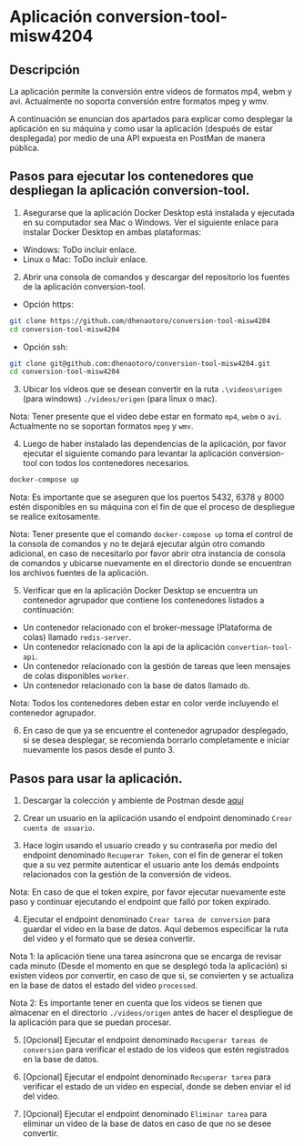 # Aplicación conversion-tool-misw4204
## Descripción
La aplicación permite la conversión entre videos de formatos mp4, webm y avi. Actualmente no soporta conversión entre formatos mpeg y wmv.

A continuación se enuncian dos apartados para explicar como desplegar la aplicación en su máquina y como usar la aplicación (después de estar desplegada) por medio de una API expuesta en PostMan de manera pública.

## Pasos para ejecutar los contenedores que despliegan la aplicación conversion-tool.

1. Asegurarse que la aplicación Docker Desktop está instalada y ejecutada en su computador sea Mac o Windows. Ver el siguiente enlace para instalar Docker Desktop en ambas plataformas:

 - Windows: ToDo incluir enlace.
 - Linux o Mac: ToDo incluir enlace.

2. Abrir una consola de comandos y descargar del repositorio los fuentes de la aplicación conversion-tool.

- Opción https:
```bash
git clone https://github.com/dhenaotoro/conversion-tool-misw4204
cd conversion-tool-misw4204
```
- Opción ssh:
```bash
git clone git@github.com:dhenaotoro/conversion-tool-misw4204.git
cd conversion-tool-misw4204
```

3. Ubicar los videos que se desean convertir en la ruta `.\videos\origen` (para windows) `./videos/origen` (para linux o mac).

Nota: Tener presente que el video debe estar en formato `mp4`, `webm` o `avi`. Actualmente no se soportan formatos `mpeg` y `wmv`.

4. Luego de haber instalado las dependencias de la aplicación, por favor ejecutar el siguiente comando para levantar la aplicación conversion-tool con todos los contenedores necesarios.

```bash
docker-compose up
```

Nota: Es importante que se aseguren que los puertos 5432, 6378 y 8000 estén disponibles en su máquina con el fin de que el proceso de despliegue se realice exitosamente.

Nota: Tener presente que el comando `docker-compose up` toma el control de la consola de comandos y no te dejará ejecutar algún otro comando adicional, en caso de necesitarlo por favor abrir otra instancia de consola de comandos y ubicarse nuevamente en el directorio donde se encuentran los archivos fuentes de la aplicación.

5.  Verificar que en la aplicación Docker Desktop se encuentra un contenedor agrupador que contiene los contenedores listados a continuación:

- Un contenedor relacionado con el broker-message (Plataforma de colas) llamado `redis-server`.
- Un contenedor relacionado con la api de la aplicación `convertion-tool-api`.
- Un contenedor relacionado con la gestión de tareas que leen mensajes de colas disponibles `worker`.
- Un contenedor relacionado con la base de datos llamado `db`.

Nota: Todos los contenedores deben estar en color verde incluyendo el contenedor agrupador.

6. En caso de que ya se encuentre el contenedor agrupador desplegado, si se desea desplegar, se recomienda borrarlo completamente e iniciar nuevamente los pasos desde el punto 3.

## Pasos para usar la aplicación.

1. Descargar la colección y ambiente de Postman desde [aquí]()

2. Crear un usuario en la aplicación usando el endpoint denominado `Crear cuenta de usuario`.

3. Hace login usando el usuario creado y su contraseña por medio del endpoint denominado `Recuperar Token`, con el fin de generar el token que a su vez permite autenticar el usuario ante los demás endpoints relacionados con la gestión de la conversión de videos.

Nota: En caso de que el token expire, por favor ejecutar nuevamente este paso y continuar ejecutando el endpoint que falló por token expirado.

4. Ejecutar el endpoint denominado `Crear tarea de conversion` para guardar el video en la base de datos. Aquí debemos especificar la ruta del video y el formato que se desea convertir.

Nota 1: la aplicación tiene una tarea asincrona que se encarga de revisar cada minuto (Desde el momento en que se desplegó toda la aplicación) si existen videos por convertir, en caso de que si, se convierten y se actualiza en la base de datos el estado del video `processed`.

Nota 2: Es importante tener en cuenta que los videos se tienen que almacenar en el directorio `./videos/origen` antes de hacer el despliegue de la aplicación para que se puedan procesar.

5. [Opcional] Ejecutar el endpoint denominado `Recuperar tareas de conversion` para verificar el estado de los videos que estén registrados en la base de datos.

6. [Opcional] Ejecutar el endpoint denominado `Recuperar tarea` para verificar el estado de un video en especial, donde se deben enviar el id del video.

7. [Opcional] Ejecutar el endpoint denominado `Eliminar tarea` para eliminar un video de la base de datos en caso de que no se desee convertir.
